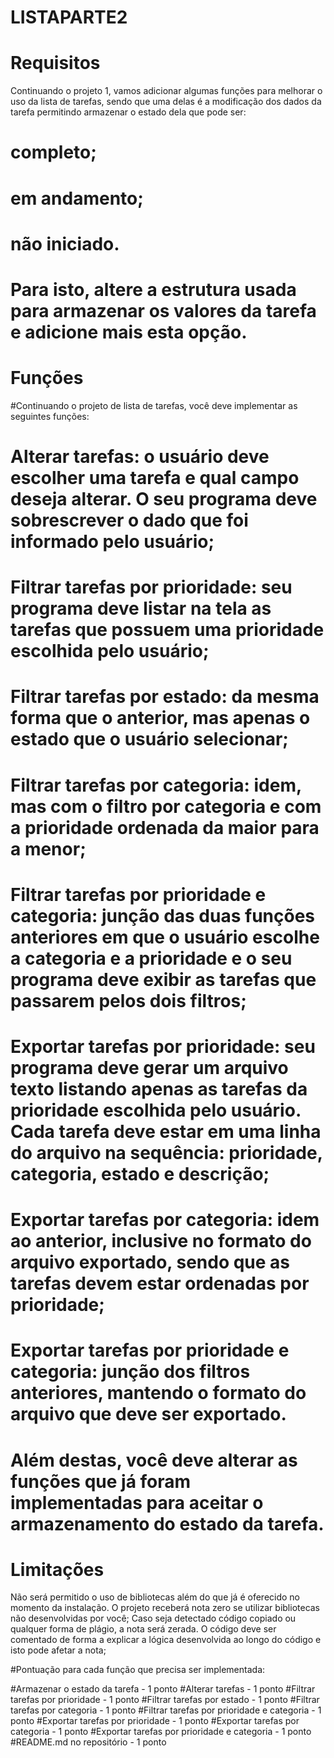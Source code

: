 # LISTAPARTE2

# Requisitos
Continuando o projeto 1, vamos adicionar algumas funções para melhorar o uso da lista de tarefas, sendo que uma delas é a modificação dos dados da tarefa permitindo armazenar o estado dela que pode ser:

# completo;
# em andamento;
# não iniciado.
# Para isto, altere a estrutura usada para armazenar os valores da tarefa e adicione mais esta opção.

# Funções
#Continuando o projeto de lista de tarefas, você deve implementar as seguintes funções:
# Alterar tarefas: o usuário deve escolher uma tarefa e qual campo deseja alterar. O seu programa deve sobrescrever o dado que foi informado pelo usuário;
# Filtrar tarefas por prioridade: seu programa deve listar na tela as tarefas que possuem uma prioridade escolhida pelo usuário;
# Filtrar tarefas por estado: da mesma forma que o anterior, mas apenas o estado que o usuário selecionar;
# Filtrar tarefas por categoria: idem, mas com o filtro por categoria e com a prioridade ordenada da maior para a menor;
# Filtrar tarefas por prioridade e categoria: junção das duas funções anteriores em que o usuário escolhe a categoria e a prioridade e o seu programa deve exibir as tarefas que passarem pelos dois filtros;
# Exportar tarefas por prioridade: seu programa deve gerar um arquivo texto listando apenas as tarefas da prioridade escolhida pelo usuário. Cada tarefa deve estar em uma linha do arquivo na sequência: prioridade, categoria, estado e descrição;
# Exportar tarefas por categoria: idem ao anterior, inclusive no formato do arquivo exportado, sendo que as tarefas devem estar ordenadas por prioridade;
# Exportar tarefas por prioridade e categoria: junção dos filtros anteriores, mantendo o formato do arquivo que deve ser exportado.
# Além destas, você deve alterar as funções que já foram implementadas para aceitar o armazenamento do estado da tarefa.

# Limitações
Não será permitido o uso de bibliotecas além do que já é oferecido no momento da instalação. O projeto receberá nota zero se utilizar bibliotecas não desenvolvidas por você;
Caso seja detectado código copiado ou qualquer forma de plágio, a nota será zerada.
O código deve ser comentado de forma a explicar a lógica desenvolvida ao longo do código e isto pode afetar a nota;

#Pontuação para cada função que precisa ser implementada:

#Armazenar o estado da tarefa - 1 ponto
#Alterar tarefas - 1 ponto
#Filtrar tarefas por prioridade - 1 ponto
#Filtrar tarefas por estado - 1 ponto
#Filtrar tarefas por categoria - 1 ponto
#Filtrar tarefas por prioridade e categoria - 1 ponto
#Exportar tarefas por prioridade - 1 ponto
#Exportar tarefas por categoria - 1 ponto
#Exportar tarefas por prioridade e categoria - 1 ponto
#README.md no repositório - 1 ponto
